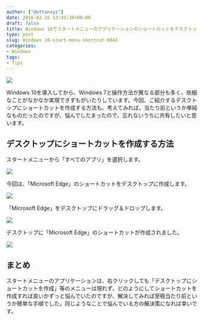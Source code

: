 ```yaml
---
author: ["@ottanxyz"]
date: 2016-02-16 13:43:38+00:00
draft: false
title: Windows 10でスタートメニューのアプリケーションのショートカットをデスクトップに作成する方法
type: post
slug: Windows 10-start-menu-shortcut-6843
categories:
- Windows
tags:
- Tips
---
```


![](/uploads/2016/02/160216-56c3174321090.jpg)






Windows 10を導入してから、Windows 7と操作方法が異なる部分も多く、些細なことがなかなか実現できずもがいたりしています。今回、ご紹介するデスクトップにショートカットを作成する方法も、考えてみれば、当たり前というか単純なものだったのですが、悩んでしたまったので、忘れないうちに共有したいと思います。





## デスクトップにショートカットを作成する方法





スタートメニューから「すべてのアプリ」を選択します。





![](/uploads/2016/02/160216-56c31744c26aa.png)






今回は、「Microsoft Edge」のショートカットをデスクトップに作成します。





![](/uploads/2016/02/160216-56c31753b5861.png)






「Microsoft Edge」をデスクトップにドラッグ＆ドロップします。





![](/uploads/2016/02/160216-56c317632f0ce.png)






デスクトップに「Microsoft Edge」のショートカットが作成されました。





![](/uploads/2016/02/160216-56c31772998b0.png)






## まとめ





スタートメニューのアプリケーションは、右クリックしても「デスクトップにショートカットを作成」等のメニューは現れず、どのようにしてショートカットを作成すれば良いかずっと悩んでいたのですが、解決してみれば至極当たり前というか簡単な手順でした。同じようなことで悩んでいる方の解決策になれば幸いです。
